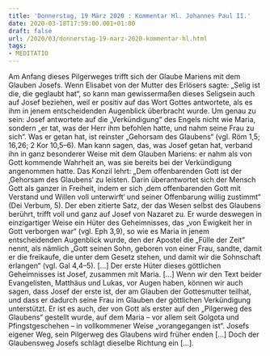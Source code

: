 ```yaml
---
title: 'Donnerstag, 19 März 2020 : Kommentar Hl. Johannes Paul II.'
date: 2020-03-18T17:59:00.001+01:00
draft: false
url: /2020/03/donnerstag-19-marz-2020-kommentar-hl.html
tags: 
- MEDITATIO
---
```


Am Anfang dieses Pilgerweges trifft sich der Glaube Mariens mit dem Glauben Josefs. Wenn Elisabet von der Mutter des Erlösers sagte: „Selig ist die, die geglaubt hat“, so kann man gewissermaßen dieses Seligsein auch auf Josef beziehen, weil er positiv auf das Wort Gottes antwortete, als es ihm in jenem entscheidenden Augenblick überbracht wurde. Um genau zu sein: Josef antwortete auf die „Verkündigung“ des Engels nicht wie Maria, sondern „er tat, was der Herr ihm befohlen hatte, und nahm seine Frau zu sich“. Was er getan hat, ist reinster „Gehorsam des Glaubens“ (vgl. Röm 1,5; 16,26; 2 Kor 10,5–6). Man kann sagen, das, was Josef getan hat, verband ihn in ganz besonderer Weise mit dem Glauben Mariens: er nahm als von Gott kommende Wahrheit an, was sie bereits bei der Verkündigung angenommen hatte. Das Konzil lehrt: „Dem offenbarenden Gott ist der ‚Gehorsam des Glaubens‘ zu leisten. Darin überantwortet sich der Mensch Gott als ganzer in Freiheit, indem er sich ‚dem offenbarenden Gott mit Verstand und Willen voll unterwirft‘ und seiner Offenbarung willig zustimmt“ (Dei Verbum, 5). Der eben zitierte Satz, der das Wesen selbst des Glaubens berührt, trifft voll und ganz auf Josef von Nazaret zu. Er wurde deswegen in einzigartiger Weise ein Hüter des Geheimnisses, das „von Ewigkeit her in Gott verborgen war“ (vgl. Eph 3,9), so wie es Maria in jenem entscheidenden Augenblick wurde, den der Apostel die „Fülle der Zeit“ nennt, als nämlich „Gott seinen Sohn, geboren von einer Frau, sandte, damit er die freikaufe, die unter dem Gesetz stehen, und damit wir die Sohnschaft erlangen“ (vgl. Gal 4,4–5). \[…\] Der erste Hüter dieses göttlichen Geheimnisses ist Josef, zusammen mit Maria. \[…\] Wenn wir den Text beider Evangelisten, Matthäus und Lukas, vor Augen haben, können wir auch sagen, dass Josef der erste ist, der am Glauben der Gottesmutter teilhat, und dass er dadurch seine Frau im Glauben der göttlichen Verkündigung unterstützt. Er ist es auch, der von Gott als erster auf den „Pilgerweg des Glaubens“ gestellt wurde, auf dem Maria – vor allem seit Golgota und Pfingstgeschehen – in vollkommener Weise „vorangegangen ist“. Josefs eigener Weg, sein Pilgerweg des Glaubens wird früher enden \[…\] Doch der Glaubensweg Josefs schlägt dieselbe Richtung ein \[…\].
